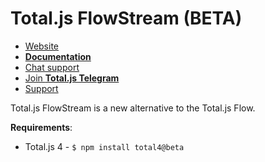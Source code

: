 # Total.js FlowStream (BETA)

- [Website](https://www.totaljs.com/)
- [__Documentation__](https://docs.totaljs.com/total4/5aed1001bj51c/)
- [Chat support](https://platform.totaljs.com/?open=messenger)
- [Join __Total.js Telegram__](https://t.me/totalplatform)
- [Support](https://www.totaljs.com/support/)

Total.js FlowStream is a new alternative to the Total.js Flow.

__Requirements__:

- Total.js 4 - `$ npm install total4@beta`